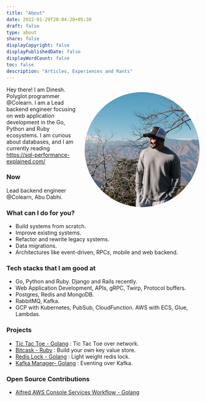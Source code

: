 ```yaml
---
title: "About"
date: 2022-01-29T20:04:20+05:30
draft: false
type: about
share: false
displayCopyright: false
displayPublishedDate: false
displayWordCount: false
toc: false
description: "Articles, Experiences and Rants"
---
```


<img src="featured.JPG" style="margin: 15px 0px 0px 15px; float: right; border-radius: 50%;" width="300" height="300" alt="dp"/>

Hey there!
I am Dinesh.
Polyglot programmer @Colearn.
I am a Lead backend engineer focusing on web application development in the Go, Python and Ruby ecosystems.
I am curious about databases, and I am currently reading <https://sql-performance-explained.com/>

### Now

Lead backend engineer @Colearn, Abu Dabhi.

### What can I do for you?

- Build systems from scratch.
- Improve existing systems.
- Refactor and rewrite legacy systems.
- Data migrations.
- Architectures like event-driven, RPCs, mobile and web backend.

### Tech stacks that I am good at

- Go, Python and Ruby. Django and Rails recently.
- Web Application Development, APIs, gRPC, Twirp, Protocol buffers.
- Postgres, Redis and MongoDB.
- RabbitMQ, Kafka.
- GCP with Kubernetes, PubSub, CloudFunction. AWS with ECS, Glue, Lambdas.

### Projects

- [Tic Tac Toe - Golang](https://github.com/dineshgowda24/tic-tac-toe) : Tic Tac Toe over network.
- [Bitcask - Ruby](https://github.com/dineshgowda24/bitcask-rb) : Build your own key value store.
- [Redis Lock - Golang](https://github.com/dineshgowda24/redislock) : Light weight redis lock.
- [Kafka Manager- Golang](https://github.com/dineshgowda24/kafka_manager) : Eventing over Kafka.

### Open Source Contributions

- [Alfred AWS Console Services Workflow - Golang](https://github.com/rkoval/alfred-aws-console-services-workflow)
